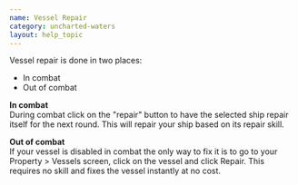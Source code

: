 ```yaml
---
name: Vessel Repair
category: uncharted-waters
layout: help_topic
---
```

Vessel repair is done in two places:

*   In combat
*   Out of combat

**In combat**  
During combat click on the "repair" button to have the selected ship repair itself for the next round. This will repair your ship based on its repair skill.

**Out of combat**  
If your vessel is disabled in combat the only way to fix it is to go to your Property > Vessels screen, click on the vessel and click Repair. This requires no skill and fixes the vessel instantly at no cost.